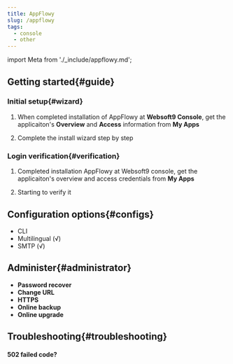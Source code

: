 ```yaml
---
title: AppFlowy
slug: /appflowy
tags:
  - console
  - other
---
```


import Meta from './_include/appflowy.md';

<Meta name="meta" />

## Getting started{#guide}

### Initial setup{#wizard}

1. When completed installation of AppFlowy at **Websoft9 Console**, get the applicaiton's **Overview** and **Access** information from **My Apps**  

2. Complete the install wizard step by step

### Login verification{#verification}

1. Completed installation AppFlowy at Websoft9 console, get the applicaiton's overview and access credentials from **My Apps**  

2. Starting to verify it

## Configuration options{#configs}

- CLI
- Multilingual (√)
- SMTP (√)

## Administer{#administrator}

- **Password recover**
- **Change URL**
- **HTTPS**
- **Online backup**
- **Online upgrade**

## Troubleshooting{#troubleshooting}

#### 502 failed code?